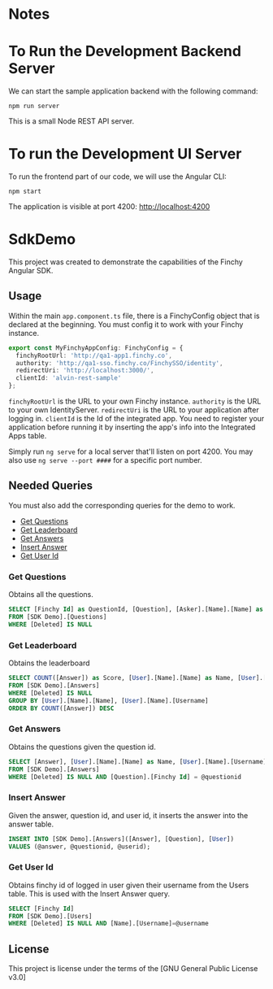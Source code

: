 # Notes
# To Run the Development Backend Server

We can start the sample application backend with the following command:

    npm run server

This is a small Node REST API server.

# To run the Development UI Server

To run the frontend part of our code, we will use the Angular CLI:

    npm start 

The application is visible at port 4200: [http://localhost:4200](http://localhost:4200)



# SdkDemo
This project was created to demonstrate the capabilities of the Finchy Angular SDK.

## Usage
<!-- 
Before running the app, you need to import the [SDK Demo Model.xml](https://github.com/finchy-co/angular-sdk/blob/master/sdk-demo/SDK%20Demo%20Model.xml) file into your Finchy instance and build the queries needed. -->

Within the main `app.component.ts` file, there is a FinchyConfig object that is declared at the beginning. You must config it to work with your Finchy instance.
```typescript
export const MyFinchyAppConfig: FinchyConfig = {
  finchyRootUrl: 'http://qa1-app1.finchy.co',
  authority: 'http://qa1-sso.finchy.co/FinchySSO/identity',
  redirectUri: 'http://localhost:3000/',
  clientId: 'alvin-rest-sample'
};
```
`finchyRootUrl` is the URL to your own Finchy instance.
`authority` is the URL to your own IdentityServer.
`redirectUri` is the URL to your application after logging in.
`clientId` is the Id of the integrated app. You need to register your application before running it by inserting the app's info into the Integrated Apps table.

Simply run `ng serve` for a local server that'll listen on port 4200.
You may also use `ng serve --port ####` for a specific port number.

## Needed Queries
You must also add the corresponding queries for the demo to work.

* [Get Questions](#get_questions)
* [Get Leaderboard](#get_leaderboard)
* [Get Answers](#get_answers)
* [Insert Answer](#insert_answer)
* [Get User Id](#get_user_id)

<a name="get_questions"></a>

### Get Questions
Obtains all the questions.
```SQL
SELECT [Finchy Id] as QuestionId, [Question], [Asker].[Name].[Name] as AskerName, [Asker].[Name].[Username] as AskerUsername, [Location], [Asker].[Name].[Profile Photo] as AskerPhoto
FROM [SDK Demo].[Questions]
WHERE [Deleted] IS NULL
```

<a name="get_leaderboard"></a>

### Get Leaderboard
Obtains the leaderboard
```SQL
SELECT COUNT([Answer]) as Score, [User].[Name].[Name] as Name, [User].[Name].[Username] as Username
FROM [SDK Demo].[Answers]
WHERE [Deleted] IS NULL
GROUP BY [User].[Name].[Name], [User].[Name].[Username]
ORDER BY COUNT([Answer]) DESC
```

<a name="get_answers"></a>

### Get Answers
Obtains the questions given the question id.
```SQL
SELECT [Answer], [User].[Name].[Name] as Name, [User].[Name].[Username] as Username, [User].[Name].[Profile Photo] as AnswererPhoto
FROM [SDK Demo].[Answers]
WHERE [Deleted] IS NULL AND [Question].[Finchy Id] = @questionid
```

<a name="insert_answer"></a>

### Insert Answer
Given the answer, question id, and user id, it inserts the answer into the answer table.
```SQL
INSERT INTO [SDK Demo].[Answers]([Answer], [Question], [User])
VALUES (@answer, @questionid, @userid);
```

<a name="get_user_id"></a>

### Get User Id
Obtains finchy id of logged in user given their username from the Users table. This is used with the Insert Answer query.
```SQL
SELECT [Finchy Id]
FROM [SDK Demo].[Users]
WHERE [Deleted] IS NULL AND [Name].[Username]=@username
```


## License
This project is license under the terms of the [GNU General Public License v3.0]
